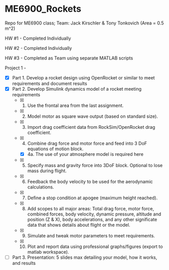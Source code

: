 # ME6900_Rockets
Repo for ME6900 class; Team: Jack Kirschler &amp; Tony Tonkovich (Area = 0.5 m^2)

HW #1 - Completed Individually

HW #2 - Completed Individually

HW #3 - Completed as Team using separate MATLAB scripts

Project 1 - 
- [x] Part 1. Develop a rocket design using OpenRocket or similar to meet requirements and document results
- [x] Part 2. Develop Simulink dynamics model of a rocket meeting requirements
    - [x] 1. Use the frontal area from the last assignment.
    - [x] 2. Model motor as square wave output (based on standard size).
    - [x] 3. Import drag coefficient data from RockSim/OpenRocket drag coefficient.
    - [x] 4. Combine drag force and motor force and feed into 3 DoF equations of motion block.
       - [x] 4a. The use of your atmosphere model is required here
    - [x] 5. Specify mass and gravity force into 3DoF block. Optional to lose mass during flight.
    - [x] 6. Feedback the body velocity to be used for the aerodynamic calculations.
    - [x] 7. Define a stop condition at apogee (maximum height reached).
    - [x] 8. Add scopes to all major areas: Total drag force, motor force, combined forces, body velocity, dynamic pressure, altitude and position (Z & X), body accelerations, and any other significate data that shows details about flight or the model.
    - [x] 9. Simulate and tweak motor parameters to meet requirements.
    - [x] 10. Plot and report data using professional graphs/figures (export to matlab workspace).
- [ ] Part 3. Presentation: 5 slides max detailing your model, how it works, and results
